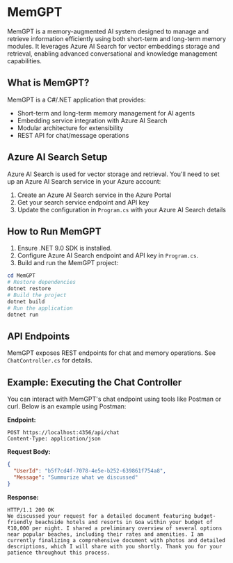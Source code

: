 # MemGPT

MemGPT is a memory-augmented AI system designed to manage and retrieve information efficiently using both short-term and long-term memory modules. It leverages Azure AI Search for vector embeddings storage and retrieval, enabling advanced conversational and knowledge management capabilities.

## What is MemGPT?
MemGPT is a C#/.NET application that provides:
- Short-term and long-term memory management for AI agents
- Embedding service integration with Azure AI Search
- Modular architecture for extensibility
- REST API for chat/message operations

## Azure AI Search Setup
Azure AI Search is used for vector storage and retrieval. You'll need to set up an Azure AI Search service in your Azure account:

1. Create an Azure AI Search service in the Azure Portal
2. Get your search service endpoint and API key
3. Update the configuration in `Program.cs` with your Azure AI Search details

## How to Run MemGPT
1. Ensure .NET 9.0 SDK is installed.
2. Configure Azure AI Search endpoint and API key in `Program.cs`.
3. Build and run the MemGPT project:

```powershell
cd MemGPT
# Restore dependencies
dotnet restore
# Build the project
dotnet build
# Run the application
dotnet run
```

## API Endpoints
MemGPT exposes REST endpoints for chat and memory operations. See `ChatController.cs` for details.


## Example: Executing the Chat Controller
You can interact with MemGPT's chat endpoint using tools like Postman or curl. Below is an example using Postman:

**Endpoint:**
```
POST https://localhost:4356/api/chat
Content-Type: application/json
```

**Request Body:**
```json
{
  "UserId": "b5f7cd4f-7078-4e5e-b252-639861f754a8",
  "Message": "Summurize what we discussed"
}
```

**Response:**
```
HTTP/1.1 200 OK
We discussed your request for a detailed document featuring budget-friendly beachside hotels and resorts in Goa within your budget of ₹10,000 per night. I shared a preliminary overview of several options near popular beaches, including their rates and amenities. I am currently finalizing a comprehensive document with photos and detailed descriptions, which I will share with you shortly. Thank you for your patience throughout this process.
```